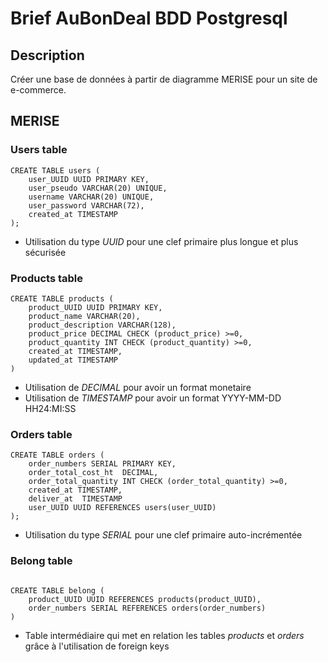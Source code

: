 # Brief AuBonDeal BDD Postgresql

## Description
Créer une base de données à partir de diagramme MERISE pour un site de e-commerce.

## MERISE

### Users table

```postgresql
CREATE TABLE users (
    user_UUID UUID PRIMARY KEY, 
    user_pseudo VARCHAR(20) UNIQUE,
    username VARCHAR(20) UNIQUE,
    user_password VARCHAR(72),
    created_at TIMESTAMP  
);
```
- Utilisation du type *UUID* pour une clef primaire plus longue et plus sécurisée
### Products table
```postgresql
CREATE TABLE products (
    product_UUID UUID PRIMARY KEY,
    product_name VARCHAR(20),
    product_description VARCHAR(128),
    product_price DECIMAL CHECK (product_price) >=0,
    product_quantity INT CHECK (product_quantity) >=0,
    created_at TIMESTAMP,
    updated_at TIMESTAMP
)
```
- Utilisation de *DECIMAL* pour avoir un format monetaire
- Utilisation de *TIMESTAMP* pour avoir un format YYYY-MM-DD HH24:MI:SS

### Orders table

```postgresql
CREATE TABLE orders (
    order_numbers SERIAL PRIMARY KEY,
    order_total_cost_ht  DECIMAL,
    order_total_quantity INT CHECK (order_total_quantity) >=0,
    created_at TIMESTAMP,
    deliver_at  TIMESTAMP
    user_UUID UUID REFERENCES users(user_UUID)
);
```
- Utilisation du type *SERIAL* pour une clef primaire auto-incrémentée

### Belong table
```postgresql

CREATE TABLE belong (
    product_UUID UUID REFERENCES products(product_UUID),
    order_numbers SERIAL REFERENCES orders(order_numbers)    
)
```
- Table intermédiaire qui met en relation les tables *products* et *orders* grâce à l'utilisation de foreign keys